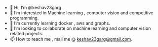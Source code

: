 - 👋 Hi, I’m @keshav23garg
- 👀 I’m interested in Machine learning , computer vision and competitive programming.
- 🌱 I’m currently learning docker , aws and graphs.
- 💞️ I’m looking to collaborate on machine learning and computer vision related projects.
- 📫 How to reach me , mail me @ keshav23garg@gmail.com.

<!---
keshav23garg/keshav23garg is a ✨ special ✨ repository because its `README.md` (this file) appears on your GitHub profile.
You can click the Preview link to take a look at your changes.
--->
